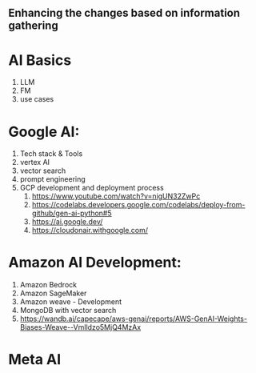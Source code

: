 ## Enhancing the changes based on information gathering
# AI Basics 
  1. LLM
  2. FM
  3. use cases

# Google AI:
  1. Tech stack & Tools
  2. vertex AI
  3. vector search
  4. prompt engineering
  5. GCP development and deployment process
     1. https://www.youtube.com/watch?v=nigUN32ZwPc
     2. https://codelabs.developers.google.com/codelabs/deploy-from-github/gen-ai-python#5
     3. https://ai.google.dev/
     4. https://cloudonair.withgoogle.com/
        

# Amazon AI Development:
  1. Amazon Bedrock
  2. Amazon SageMaker
  3. Amazon weave - Development
  4. MongoDB with vector search
  5. https://wandb.ai/capecape/aws-genai/reports/AWS-GenAI-Weights-Biases-Weave--Vmlldzo5MjQ4MzAx

# Meta AI


